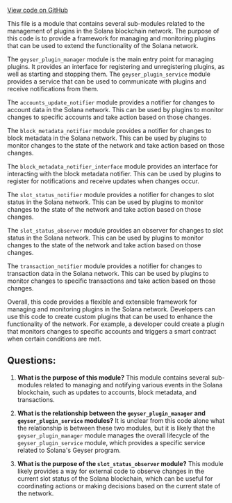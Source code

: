 [View code on GitHub](https://github.com/solana-labs/solana/blob/master/geyser-plugin-manager/src/lib.rs)

This file is a module that contains several sub-modules related to the management of plugins in the Solana blockchain network. The purpose of this code is to provide a framework for managing and monitoring plugins that can be used to extend the functionality of the Solana network.

The `geyser_plugin_manager` module is the main entry point for managing plugins. It provides an interface for registering and unregistering plugins, as well as starting and stopping them. The `geyser_plugin_service` module provides a service that can be used to communicate with plugins and receive notifications from them.

The `accounts_update_notifier` module provides a notifier for changes to account data in the Solana network. This can be used by plugins to monitor changes to specific accounts and take action based on those changes.

The `block_metadata_notifier` module provides a notifier for changes to block metadata in the Solana network. This can be used by plugins to monitor changes to the state of the network and take action based on those changes.

The `block_metadata_notifier_interface` module provides an interface for interacting with the block metadata notifier. This can be used by plugins to register for notifications and receive updates when changes occur.

The `slot_status_notifier` module provides a notifier for changes to slot status in the Solana network. This can be used by plugins to monitor changes to the state of the network and take action based on those changes.

The `slot_status_observer` module provides an observer for changes to slot status in the Solana network. This can be used by plugins to monitor changes to the state of the network and take action based on those changes.

The `transaction_notifier` module provides a notifier for changes to transaction data in the Solana network. This can be used by plugins to monitor changes to specific transactions and take action based on those changes.

Overall, this code provides a flexible and extensible framework for managing and monitoring plugins in the Solana network. Developers can use this code to create custom plugins that can be used to enhance the functionality of the network. For example, a developer could create a plugin that monitors changes to specific accounts and triggers a smart contract when certain conditions are met.
## Questions: 
 1. **What is the purpose of this module?** 
This module contains several sub-modules related to managing and notifying various events in the Solana blockchain, such as updates to accounts, block metadata, and transactions.

2. **What is the relationship between the `geyser_plugin_manager` and `geyser_plugin_service` modules?** 
It is unclear from this code alone what the relationship is between these two modules, but it is likely that the `geyser_plugin_manager` module manages the overall lifecycle of the `geyser_plugin_service` module, which provides a specific service related to Solana's Geyser program.

3. **What is the purpose of the `slot_status_observer` module?** 
This module likely provides a way for external code to observe changes in the current slot status of the Solana blockchain, which can be useful for coordinating actions or making decisions based on the current state of the network.
